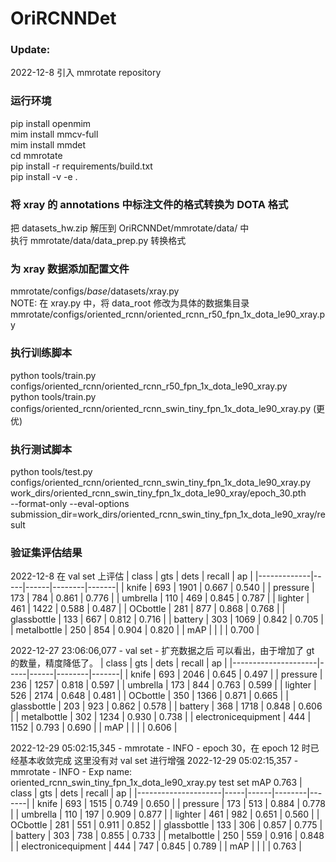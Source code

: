 # OriRCNNDet

### Update:
2022-12-8 引入 mmrotate repository


### 运行环境
pip install openmim  
mim install mmcv-full  
mim install mmdet  
cd mmrotate  
pip install -r requirements/build.txt  
pip install -v -e .  


### 将 xray 的 annotations 中标注文件的格式转换为 DOTA 格式  
把 datasets_hw.zip 解压到 OriRCNNDet/mmrotate/data/ 中  
执行 mmrotate/data/data_prep.py 转换格式  


### 为 xray 数据添加配置文件  
mmrotate/configs/_base_/datasets/xray.py   
NOTE: 在 xray.py 中，将 data_root 修改为具体的数据集目录  
mmrotate/configs/oriented_rcnn/oriented_rcnn_r50_fpn_1x_dota_le90_xray.py   


### 执行训练脚本
python tools/train.py configs/oriented_rcnn/oriented_rcnn_r50_fpn_1x_dota_le90_xray.py    
python tools/train.py configs/oriented_rcnn/oriented_rcnn_swin_tiny_fpn_1x_dota_le90_xray.py (更优)

### 执行测试脚本
python tools/test.py configs/oriented_rcnn/oriented_rcnn_swin_tiny_fpn_1x_dota_le90_xray.py work_dirs/oriented_rcnn_swin_tiny_fpn_1x_dota_le90_xray/epoch_30.pth  
--format-only --eval-options submission_dir=work_dirs/oriented_rcnn_swin_tiny_fpn_1x_dota_le90_xray/result  


### 验证集评估结果
2022-12-8 在 val set 上评估
| class       | gts | dets | recall | ap    |
|-------------|-----|------|--------|-------|
| knife       | 693 | 1901 | 0.667  | 0.540 |
| pressure    | 173 | 784  | 0.861  | 0.776 |
| umbrella    | 110 | 469  | 0.845  | 0.787 |
| lighter     | 461 | 1422 | 0.588  | 0.487 |
| OCbottle    | 281 | 877  | 0.868  | 0.768 |
| glassbottle | 133 | 667  | 0.812  | 0.716 |
| battery     | 303 | 1069 | 0.842  | 0.705 |
| metalbottle | 250 | 854  | 0.904  | 0.820 |
| mAP         |     |      |        | 0.700 |

2022-12-27 23:06:06,077 - val set - 扩充数据之后
可以看出，由于增加了 gt 的数量，精度降低了。
| class               | gts | dets | recall | ap    |
|---------------------|-----|------|--------|-------|
| knife               | 693 | 2046 | 0.645  | 0.497 |
| pressure            | 236 | 1257 | 0.818  | 0.597 |
| umbrella            | 173 | 844  | 0.763  | 0.599 |
| lighter             | 526 | 2174 | 0.648  | 0.481 |
| OCbottle            | 350 | 1366 | 0.871  | 0.665 |
| glassbottle         | 203 | 923  | 0.862  | 0.578 |
| battery             | 368 | 1718 | 0.848  | 0.606 |
| metalbottle         | 302 | 1234 | 0.930  | 0.738 |
| electronicequipment | 444 | 1152 | 0.793  | 0.690 |
| mAP                 |     |      |        | 0.606 |


2022-12-29 05:02:15,345 - mmrotate - INFO - 
epoch 30，在 epoch 12 时已经基本收敛完成
这里没有对 val set 进行增强
2022-12-29 05:02:15,357 - mmrotate - INFO - Exp name: oriented_rcnn_swin_tiny_fpn_1x_dota_le90_xray.py
test set mAP 0.763
| class               | gts | dets | recall | ap    |
|---------------------|-----|------|--------|-------|
| knife               | 693 | 1515 | 0.749  | 0.650 |
| pressure            | 173 | 513  | 0.884  | 0.778 |
| umbrella            | 110 | 197  | 0.909  | 0.877 |
| lighter             | 461 | 982  | 0.651  | 0.560 |
| OCbottle            | 281 | 551  | 0.911  | 0.852 |
| glassbottle         | 133 | 306  | 0.857  | 0.775 |
| battery             | 303 | 738  | 0.855  | 0.733 |
| metalbottle         | 250 | 559  | 0.916  | 0.848 |
| electronicequipment | 444 | 747  | 0.845  | 0.789 |
| mAP                 |     |      |        | 0.763 |
